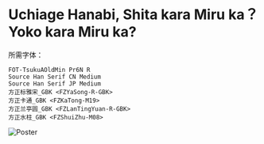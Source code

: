 # Uchiage Hanabi, Shita kara Miru ka？ Yoko kara Miru ka?

所需字体：
```
FOT-TsukuAOldMin Pr6N R
Source Han Serif CN Medium
Source Han Serif JP Medium
方正标雅宋_GBK <FZYaSong-R-GBK>
方正卡通_GBK <FZKaTong-M19>
方正兰亭圆_GBK <FZLanTingYuan-R-GBK>
方正水柱_GBK <FZShuiZhu-M08>
```

![Poster](http://nekomoe.pages.dev/images/others/fireworks.jpg)